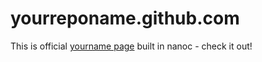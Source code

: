 yourreponame.github.com
=====================

This is official [yourname page](http://yourdomain.com) built in nanoc - check it out!
